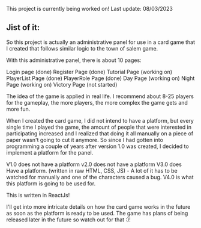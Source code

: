 This project is currently being worked on!
Last update: 08/03/2023



Jist of it:
-
So this project is actually an administrative panel for use in a card game that I created that follows similar logic to the town of salem game.

With this administrative panel, there is about 10 pages:

Login page (done)
Register Page (done)
Tutorial Page (working on)
PlayerList Page (done)
PlayerRole Page (done)
Day Page (working on)
Night Page (working on)
Victory Page (not started)

The idea of the game is applied in real life.
I recommend about 8-25 players for the gameplay, the more players, the more complex the game gets and more fun.

When I created the card game, I did not intend to have a platform, but every single time I played the game, the amount of people that were interested in participating increased and I realized that doing it all manually on a piece of paper wasn't going to cut it anymore. So since I had gotten into programming a couple of years after version 1.0 was created, I decided to implement a platform for the panel.

V1.0 does not have a platform
v2.0 does not have a platform
V3.0 does Have a platform. (written in raw HTML, CSS, JS) - A lot of it has to be watched for manually and one of the characters caused a bug.
V4.0 is what this platform is going to be used for.

This is written in ReactJs!

I'll get into more intricate details on how the card game works in the future as soon as the platform is ready to be used.
The game has plans of being released later in the future so watch out for that :)!


